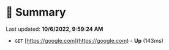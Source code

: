 # 📖 Summary
Last updated: **10/6/2022, 9:59:24 AM**

- `GET` [https://google.com](https://google.com) - **Up** (143ms)
